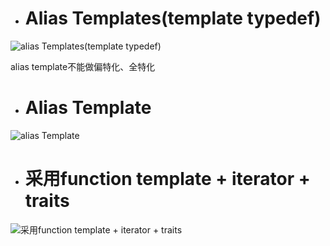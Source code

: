 - # Alias Templates(template typedef)

![alias Templates(template typedef)](https://github.com/havenow/my-C-plus-plus/blob/master/C%2B%2B%E6%96%B0%E6%A0%87%E5%87%86C%2B%2B11%2C14/images/alias%20Templates%28template%20typedef%29.png)  

alias template不能做偏特化、全特化  

- # Alias Template

![alias Template](https://github.com/havenow/my-C-plus-plus/blob/master/C%2B%2B%E6%96%B0%E6%A0%87%E5%87%86C%2B%2B11%2C14/images/alias%20Template.png)  

- # 采用function template + iterator + traits

![采用function template + iterator + traits](https://github.com/havenow/my-C-plus-plus/blob/master/C%2B%2B%E6%96%B0%E6%A0%87%E5%87%86C%2B%2B11%2C14/images/%E9%87%87%E7%94%A8function%20template%20%2B%20iterator%20%2B%20traits.png)  

